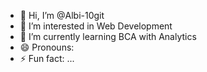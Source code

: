 - 👋 Hi, I’m @Albi-10git
- 👀 I’m interested in Web Development
- 🌱 I’m currently learning BCA with Analytics
- 😄 Pronouns: 
- ⚡ Fun fact: ...

<!---
Albi-10git/Albi-10git is a ✨ special ✨ repository because its `README.md` (this file) appears on your GitHub profile.
You can click the Preview link to take a look at your changes.
--->
